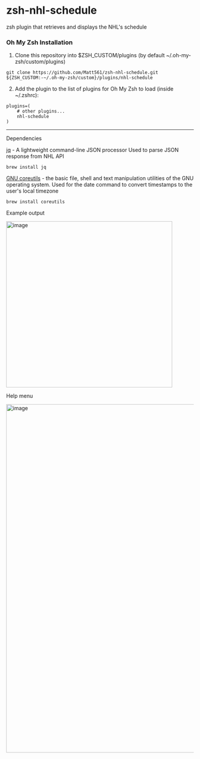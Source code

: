 # zsh-nhl-schedule
zsh plugin that retrieves and displays the NHL's schedule


### Oh My Zsh Installation

1. Clone this repository into $ZSH_CUSTOM/plugins (by default ~/.oh-my-zsh/custom/plugins)
```
git clone https://github.com/Matt561/zsh-nhl-schedule.git ${ZSH_CUSTOM:-~/.oh-my-zsh/custom}/plugins/nhl-schedule
```

2. Add the plugin to the list of plugins for Oh My Zsh to load (inside ~/.zshrc):
```
plugins=( 
    # other plugins...
    nhl-schedule
)
```
---
Dependencies

 [jq](https://stedolan.github.io/jq/) - A lightweight command-line JSON processor
 Used to parse JSON response from NHL API
 
 ```brew install jq```
 
 [GNU coreutils](https://www.gnu.org/software/coreutils/) - the basic file, shell and text manipulation utilities of the GNU operating system.
 Used for the date command to convert timestamps to the user's local timezone 
 
 ```brew install coreutils```
 
Example output

<img width="446" alt="image" src="https://user-images.githubusercontent.com/46547583/160956081-6ab94762-3b5f-4278-8d3c-7d01cf0e8b77.png">

Help menu

<img width="935" alt="image" src="https://user-images.githubusercontent.com/46547583/160959892-2a6c3f1f-5dca-4763-992a-cb03733d1b8f.png">

